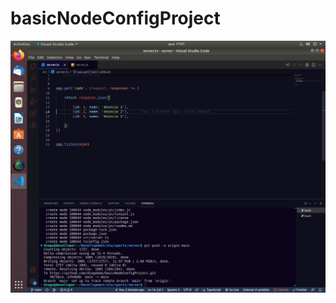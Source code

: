 # basicNodeConfigProject

<img src="https://github.com/diegobda/basicNodeConfigProject/blob/main/Screenshot%20from%202022-09-14%2017-47-35.png?raw=true" />
